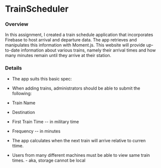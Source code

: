 # TrainScheduler

### Overview

In this assignment, I created a train schedule application that incorporates Firebase to host arrival and departure data. The app retrieves and manipulates this information with Moment.js. This website will provide up-to-date information about various trains, namely their arrival times and how many minutes remain until they arrive at their station.

### Details

* The app suits this basic spec:

* When adding trains, administrators should be able to submit the following:

* Train Name

* Destination 

* First Train Time -- in military time

* Frequency -- in minutes

* The app calculates when the next train will arrive relative to curren ttime.

* Users from many different machines must be able to view same train times. - aka, storage cannot be local
